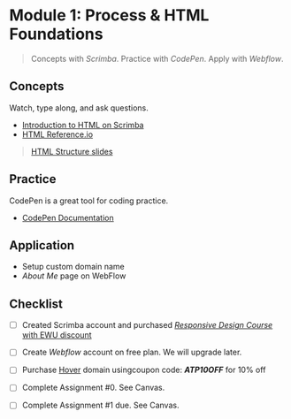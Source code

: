# Module 1: Process & HTML Foundations 

> Concepts with _Scrimba_. Practice with _CodePen_. Apply with _Webflow_.

## Concepts
Watch, type along, and ask questions. 

* [Introduction to HTML on Scrimba](https://scrimba.com/g/ghtml)
* [HTML Reference.io](https://htmlreference.io/)

> [HTML Structure slides](https://vcd.github.io/368/module-1/html-foundations.pdf)

## Practice
CodePen is a great tool for coding practice. 

* [CodePen Documentation](https://blog.codepen.io/documentation/)

## Application

* Setup custom domain name
* _About Me_ page on WebFlow

## Checklist

- [ ] Created Scrimba account and purchased [_Responsive Design Course_ with EWU discount](https://scrimba.com/g/gresponsive?coupon=ewustudent)
- [ ] Create _Webflow_ account on free plan. We will upgrade later.
- [ ] Purchase [Hover](https://www.hover.com/) domain usingcoupon code: **_ATP10OFF_** for 10% off
- [ ] Complete Assignment #0. See Canvas.
- [ ] Complete Assignment #1 due. See Canvas.

